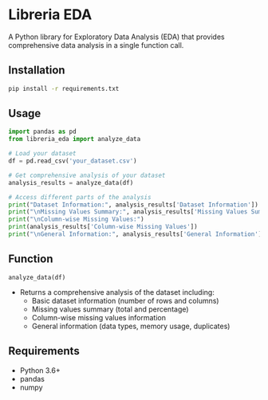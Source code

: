 # Libreria EDA

A Python library for Exploratory Data Analysis (EDA) that provides comprehensive data analysis in a single function call.

## Installation

```bash
pip install -r requirements.txt
```

## Usage

```python
import pandas as pd
from libreria_eda import analyze_data

# Load your dataset
df = pd.read_csv('your_dataset.csv')

# Get comprehensive analysis of your dataset
analysis_results = analyze_data(df)

# Access different parts of the analysis
print("Dataset Information:", analysis_results['Dataset Information'])
print("\nMissing Values Summary:", analysis_results['Missing Values Summary'])
print("\nColumn-wise Missing Values:")
print(analysis_results['Column-wise Missing Values'])
print("\nGeneral Information:", analysis_results['General Information'])
```

## Function

`analyze_data(df)`
- Returns a comprehensive analysis of the dataset including:
  - Basic dataset information (number of rows and columns)
  - Missing values summary (total and percentage)
  - Column-wise missing values information
  - General information (data types, memory usage, duplicates)

## Requirements

- Python 3.6+
- pandas
- numpy 